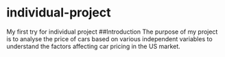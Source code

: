 # individual-project
My first try for  individual project 
##Introduction
The purpose of my project is to analyse the price of cars based on various independent variables to understand the factors affecting car pricing in the US market. 
